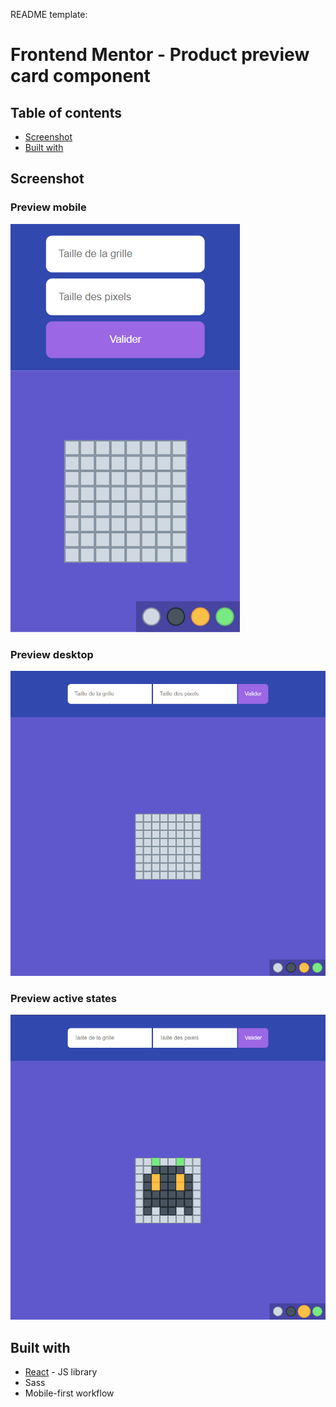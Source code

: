 README template:

# Frontend Mentor - Product preview card component

## Table of contents

- [Screenshot](#screenshot)
- [Built with](#built-with)

## Screenshot

### Preview mobile

![Design mobile](./design/preview-mobile.png)

### Preview desktop

![Design desktop](./design/preview-desktop.png)

### Preview active states

![Design active states](./design/active-state.png)

## Built with

- [React](https://reactjs.org/) - JS library
- Sass
- Mobile-first workflow
